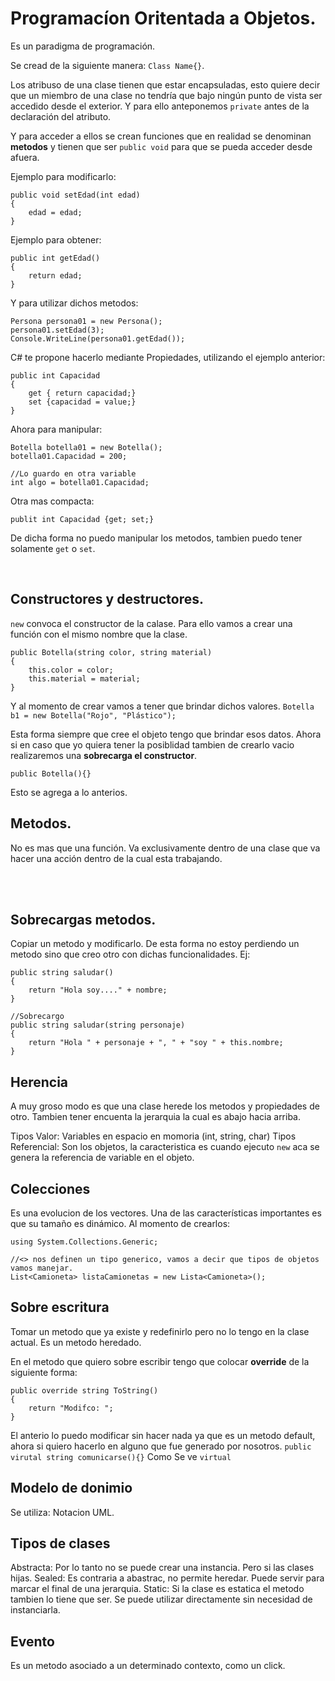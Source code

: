 # Programacíon Oritentada a Objetos.
Es un paradigma de programación.

Se cread de la siguiente manera: `Class Name{}`. 

Los atribuso de una clase tienen que estar encapsuladas, esto quiere decir que un miembro de una clase no tendría que bajo ningún punto de vista ser accedido desde el exterior.
Y para ello anteponemos `private` antes de la declaración del atributo.

Y para acceder a ellos se crean funciones que en realidad se denominan **metodos** y tienen que ser `public void` para que se pueda acceder desde afuera. 

Ejemplo para modificarlo:
~~~
public void setEdad(int edad)
{
    edad = edad;
}
~~~

Ejemplo para obtener:
~~~
public int getEdad()
{
    return edad;
}
~~~
Y para utilizar dichos metodos:
~~~
Persona persona01 = new Persona();
persona01.setEdad(3);
Console.WriteLine(persona01.getEdad());
~~~

C# te propone hacerlo mediante Propiedades, utilizando el ejemplo anterior:
~~~
public int Capacidad
{
    get { return capacidad;}
    set {capacidad = value;}
}
~~~

Ahora para manipular:
~~~
Botella botella01 = new Botella();
botella01.Capacidad = 200;

//Lo guardo en otra variable
int algo = botella01.Capacidad;
~~~

Otra mas compacta:
~~~~
publit int Capacidad {get; set;}
~~~~

De dicha forma no puedo manipular los metodos, tambien puedo tener solamente `get` o `set`.

<br>

## Constructores y destructores.
`new` convoca el constructor de la calase.
Para ello vamos a crear una función con el mismo nombre que la clase.
~~~
public Botella(string color, string material)
{
    this.color = color;
    this.material = material;
}
~~~

Y al momento de crear vamos a tener que brindar dichos valores.
`Botella b1 = new Botella("Rojo", "Plástico");`

Esta forma siempre que cree el objeto tengo que brindar esos datos. Ahora si en caso que yo quiera tener la posiblidad tambien de crearlo vacio realizaremos una **sobrecarga el constructor**.
~~~
public Botella(){}
~~~
Esto se agrega a lo anterios.

## Metodos.

No es mas que una función.
Va exclusivamente dentro de una clase que va hacer una acción dentro de la cual esta trabajando.

<br>
<br>

## Sobrecargas metodos.

Copiar un metodo y modificarlo. De esta forma no estoy perdiendo un metodo sino que creo otro con dichas funcionalidades.
Ej:
~~~
public string saludar()
{
    return "Hola soy...." + nombre;
}

//Sobrecargo
public string saludar(string personaje)
{
    return "Hola " + personaje + ", " + "soy " + this.nombre;
}
~~~



## Herencia

A muy groso modo es que una clase herede los metodos y propiedades de otro. Tambien tener encuenta la jerarquia la cual es abajo hacia arriba.

Tipos Valor: Variables en espacio en momoria (int, string, char)
Tipos Referencial: Son los objetos, la caracteristica es cuando ejecuto `new` aca se genera la referencia de variable en el objeto.

## Colecciones
Es una evolucion de los vectores. Una de las características importantes es que su tamaño es dinámico.
Al momento de crearlos:
~~~
using System.Collections.Generic;

//<> nos definen un tipo generico, vamos a decir que tipos de objetos vamos manejar.
List<Camioneta> listaCamionetas = new Lista<Camioneta>();
~~~

## Sobre escritura

Tomar un metodo que ya existe y redefinirlo pero no lo tengo en la clase actual. Es un metodo heredado.

En el metodo que quiero sobre escribir tengo que colocar **override** de la siguiente forma:
~~~
public override string ToString()
{
    return "Modifco: ";
}
~~~

El anterio lo puedo modificar sin hacer nada ya que es un metodo default, ahora si quiero hacerlo en alguno que fue generado por nosotros.
`public virutal string comunicarse(){}` Como Se ve `virtual` 

## Modelo de donimio
Se utiliza: Notacion UML.
 

 ## Tipos de clases
  
  Abstracta: Por lo tanto no se puede crear una instancia. Pero si las clases hijas.
  Sealed: Es contraria a abastrac, no permite heredar. Puede servir para marcar el final de una jerarquia.
  Static: Si la clase es estatica el metodo tambien lo tiene que ser. Se puede utilizar directamente sin necesidad de instanciarla.
  

  ## Evento

  Es un metodo asociado a un determinado contexto, como un click.

